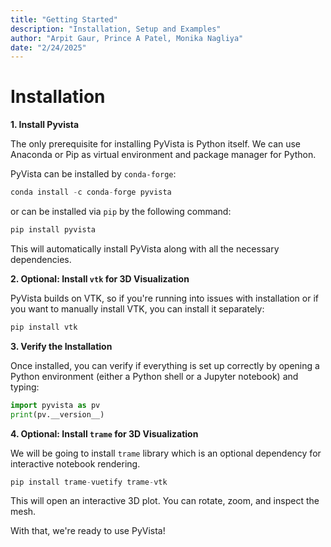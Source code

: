 ```yaml
---
title: "Getting Started"
description: "Installation, Setup and Examples"
author: "Arpit Gaur, Prince A Patel, Monika Nagliya"
date: "2/24/2025"
---
```


# Installation

**1. Install Pyvista**

The only prerequisite for installing PyVista is Python itself. We can use Anaconda or Pip as virtual environment and package manager for Python.

PyVista can be installed by `conda-forge`:
```python
conda install -c conda-forge pyvista
```
or can be installed via `pip` by the following command:
```python
pip install pyvista
```
This will automatically install PyVista along with all the necessary dependencies.

**2. Optional: Install `vtk` for 3D Visualization**

PyVista builds on VTK, so if you're running into issues with installation or if you want to manually install VTK, you can install it separately:
```python
pip install vtk
```

**3. Verify the Installation**

Once installed, you can verify if everything is set up correctly by opening a Python environment (either a Python shell or a Jupyter notebook) and typing:
```python
import pyvista as pv
print(pv.__version__)
```

**4. Optional: Install `trame` for 3D Visualization**

We will be going to install `trame` library which is an optional dependency for interactive notebook rendering.
```python
pip install trame-vuetify trame-vtk
```

This will open an interactive 3D plot. You can rotate, zoom, and inspect the mesh.

With that, we're ready to use PyVista!